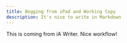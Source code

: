 ```yaml
---
title: Bogging from iPad and Working Copy
description: It's nice to write in Markdown
---
```


This is coming from iA Writer. Nice workflow!